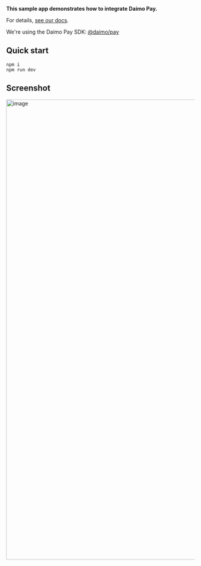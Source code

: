 **This sample app demonstrates how to integrate Daimo Pay.**

For details, [see our docs](https://paydocs.daimo.com).

We're using the Daimo Pay SDK: [@daimo/pay](https://www.npmjs.com/package/@daimo/pay)


## Quick start

```
npm i
npm run dev
```

## Screenshot

<img width="1228" alt="image" src="https://github.com/user-attachments/assets/099e91a4-6300-4523-b944-f6ba7e0d4721">
